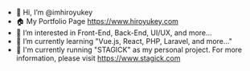 - 👋 Hi, I’m @imhiroyukey
- 🏠 My Portfolio Page https://www.hiroyukey.com
- 👀 I’m interested in Front-End, Back-End, UI/UX, and more...
- 🌱 I’m currently learning "Vue.js, React, PHP, Laravel, and more..."
- 💞️ I'm currently running "STAGICK" as my personal project. For more information, please visit https://www.stagick.com

<!---
imhiroyukey is a ✨ special ✨ repository because its `README.md` (this file) appears on your GitHub profile.
You can click the Preview link to take a look at your changes.
--->
